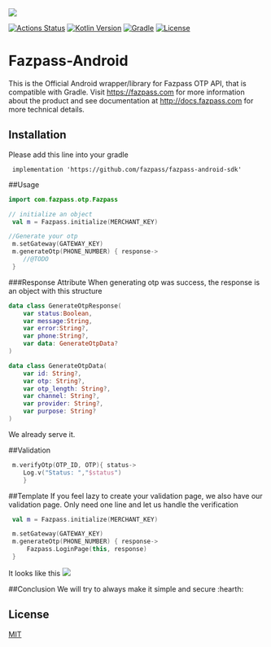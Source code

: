 <img src="http://fazpass.com/wp-content/uploads/2022/03/banner.png" />

[![Actions Status](https://github.com/fazpass/fazpass-android-sdk/actions/workflows/android.yml/badge.svg)](https://github.com/fazpass/fazpass-android-sdk/actions)
[![Kotlin Version](https://img.shields.io/badge/kotlin-1.7.0-blue.svg)](http://kotlinlang.org/)
[![Gradle](https://img.shields.io/badge/Gradle-7.0-blue)](https://gradle.org)
[![License](https://img.shields.io/badge/License-Mit%202.0-blue.svg)](http://www.apache.org/licenses/LICENSE-2.0)

# Fazpass-Android

This is the Official Android wrapper/library for Fazpass OTP API, that is compatible with Gradle.
Visit https://fazpass.com for more information about the product and see documentation at http://docs.fazpass.com for more technical details.

## Installation
Please add this line into your gradle
```
 implementation 'https://github.com/fazpass/fazpass-android-sdk'
```

##Usage
```kotlin
import com.fazpass.otp.Fazpass

// initialize an object
 val m = Fazpass.initialize(MERCHANT_KEY)

//Generate your otp
 m.setGateway(GATEWAY_KEY)
 m.generateOtp(PHONE_NUMBER) { response->
    //@TODO            
 }
```

###Response Attribute
When generating otp was success, the response is an object with this structure
```kotlin
data class GenerateOtpResponse(
    var status:Boolean,
    var message:String,
    var error:String?,
    var phone:String?,
    var data: GenerateOtpData?
)

data class GenerateOtpData(
    var id: String?,
    var otp: String?,
    var otp_length: String?,
    var channel: String?,
    var provider: String?,
    var purpose: String?
)
```
We already serve it.

##Validation
```kotlin
 m.verifyOtp(OTP_ID, OTP){ status->
    Log.v("Status: ","$status")
    }
```

##Template
If you feel lazy to create your validation page, we also have our validation page.
Only need one line and let us handle the verification
```kotlin
 val m = Fazpass.initialize(MERCHANT_KEY)

 m.setGateway(GATEWAY_KEY)
 m.generateOtp(PHONE_NUMBER) { response->
     Fazpass.LoginPage(this, response)           
 }
```
It looks like this
<img src="https://raw.githubusercontent.com/fazpass/fazpass-android-sdk/main/.github/workflows/fazpass_verification.jpeg" />


##Conclusion
We will try to always make it simple and secure :hearth:


## License
[MIT](https://choosealicense.com/licenses/mit/)